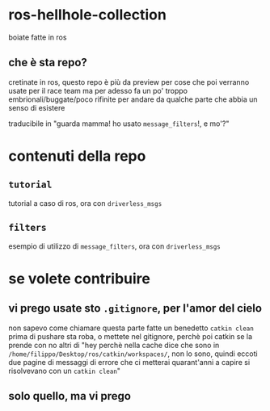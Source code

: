 # ros-hellhole-collection
boiate fatte in ros

## che è sta repo?
cretinate in ros,
questo repo è più da preview per cose che poi verranno usate per il race team ma per adesso fa un po' troppo embrionali/buggate/poco rifinite per andare da qualche parte che abbia un senso di esistere

traducibile in "guarda mamma! ho usato `message_filters`!, e mo'?"

# contenuti della repo
## `tutorial`
tutorial a caso di ros, ora con `driverless_msgs`

## `filters`
esempio di utilizzo di `message_filters`, ora con `driverless_msgs`

# se volete contribuire

## vi prego usate sto `.gitignore`, per l'amor del cielo
non sapevo come chiamare questa parte
fatte un benedetto `catkin clean` prima di pushare sta roba, o mettete nel gitignore, perchè poi catkin se la prende con no altri di "hey perchè nella cache dice che sono in `/home/filippo/Desktop/ros/catkin/workspaces/`, non lo sono, quindi eccoti due pagine di messaggi di errore che ci metterai quarant'anni a capire si risolvevano con un `catkin clean`"

## solo quello, ma vi prego